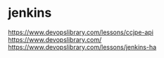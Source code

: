 # jenkins

https://www.devopslibrary.com/lessons/ccjpe-api
https://www.devopslibrary.com/
https://www.devopslibrary.com/lessons/jenkins-ha
